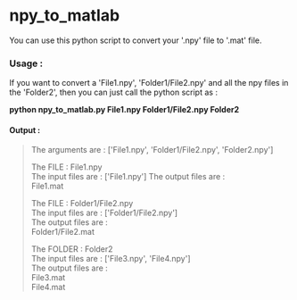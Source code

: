 # npy_to_matlab
You can use this python script to convert your '.npy' file to '.mat' file.

### Usage :  

If you want to convert a 'File1.npy', 'Folder1/File2.npy' and all the npy files in the 'Folder2', then you can just call the python script as : 

__python npy_to_matlab.py  File1.npy   Folder1/File2.npy  Folder2__

#### Output : 

> The arguments are : ['File1.npy', 'Folder1/File2.npy', 'Folder2.npy']  
>  
> The FILE : File1.npy  
> The input files are : ['File1.npy'] 
> The output files are :  
> File1.mat  
>  
> The FILE : Folder1/File2.npy  
> The input files are : ['Folder1/File2.npy']  
> The output files are :   
> Folder1/File2.mat  
>  
> The FOLDER : Folder2  
> The input files are : ['File3.npy', 'File4.npy']  
> The output files are :   
> File3.mat  
> File4.mat 
